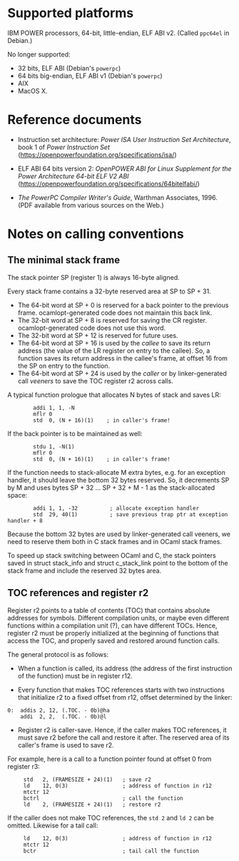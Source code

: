 # Supported platforms

IBM POWER processors, 64-bit, little-endian, ELF ABI v2.
(Called `ppc64el` in Debian.)

No longer supported:
* 32 bits, ELF ABI (Debian's `powerpc`)
* 64 bits big-endian, ELF ABI v1 (Debian's `powerpc`)
* AIX
* MacOS X.

# Reference documents

* Instruction set architecture:
  _Power ISA User Instruction Set Architecture_,
  book 1 of _Power Instruction Set_
  (https://openpowerfoundation.org/specifications/isa/)

* ELF ABI 64 bits version 2:
  _OpenPOWER ABI for Linux Supplement for the Power Architecture
   64-bit ELF V2 ABI_
  (https://openpowerfoundation.org/specifications/64bitelfabi/)

* _The PowerPC Compiler Writer's Guide_, Warthman Associates, 1996.
  (PDF available from various sources on the Web.)

# Notes on calling conventions

## The minimal stack frame

The stack pointer SP (register 1) is always 16-byte aligned.

Every stack frame contains a 32-byte reserved area at SP to SP + 31.

* The 64-bit word at SP + 0 is reserved for a back pointer to the previous frame.
  ocamlopt-generated code does not maintain this back link.
* The 32-bit word at SP + 8 is reserved for saving the CR register.
  ocamlopt-generated code does not use this word.
* The 32-bit word at SP + 12 is reserved for future uses.
* The 64-bit word at SP + 16 is used by the *callee* to save its return address
  (the value of the LR register on entry to the callee).  So, a function
  saves its return address in the callee's frame, at offset 16 from the SP
  on entry to the function.
* The 64-bit word at SP + 24 is used by the *caller* or by
  linker-generated call *veeners* to save the TOC register r2 across calls.

A typical function prologue that allocates N bytes of stack and saves LR:
```
        addi 1, 1, -N
        mflr 0
        std  0, (N + 16)(1)    ; in caller's frame!
```
If the back pointer is to be maintained as well:
```
        stdu 1, -N(1)
        mflr 0
        std  0, (N + 16)(1)    ; in caller's frame!
```

If the function needs to stack-allocate M extra bytes, e.g. for an exception handler, it should leave the bottom 32 bytes reserved.  So, it decrements SP by M and uses bytes SP + 32 ... SP + 32 + M - 1 as the stack-allocated space:
```
        addi 1, 1, -32          ; allocate exception handler
        std  29, 40(1)          ; save previous trap ptr at exception handler + 8
```

Because the bottom 32 bytes are used by linker-generated call veeners, we need to reserve them both in C stack frames and in OCaml stack frames.

To speed up stack switching between OCaml and C, the stack pointers saved in struct stack_info and struct c_stack_link point to the bottom of the stack frame and include the reserved 32 bytes area.

## TOC references and register r2

Register r2 points to a table of contents (TOC) that contains absolute addresses for symbols.  Different compilation units, or maybe even different functions within a compilation unit (?), can have different TOCs.  Hence, register r2 must be properly initialized at the beginning of functions that access the TOC, and properly saved and restored around function calls.

The general protocol is as follows:

* When a function is called, its address (the address of the first instruction of the function) must be in register r12.

* Every function that makes TOC references starts with two instructions that initialize r2 to a fixed offset from r12, offset determined by the linker:
```
0:  addis 2, 12, (.TOC. - 0b)@ha
    addi  2, 2,  (.TOC. - 0b)@l
```

* Register r2 is caller-save.  Hence, if the caller makes TOC references, it must save r2 before the call and restore it after.  The reserved area of its caller's frame is used to save r2.

For example, here is a call to a function pointer found at offset 0 from register r3:
```
     std   2, (FRAMESIZE + 24)(1)   ; save r2
     ld    12, 0(3)                 ; address of function in r12
     mtctr 12
     bctrl                          ; call the function
     ld    2, (FRAMESIZE + 24)(1)   ; restore r2
```

If the caller does not make TOC references, the `std 2` and `ld 2` can be omitted.  Likewise for a tail call:
```
     ld    12, 0(3)                 ; address of function in r12
     mtctr 12
     bctr                           ; tail call the function
```




